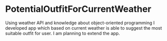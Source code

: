 # PotentialOutfitForCurrentWeather
Using weather API and knowledge about object-oriented programming I developed app which based on current weather is able to suggest the most suitable outfit for user. I am planning to extend the app.
